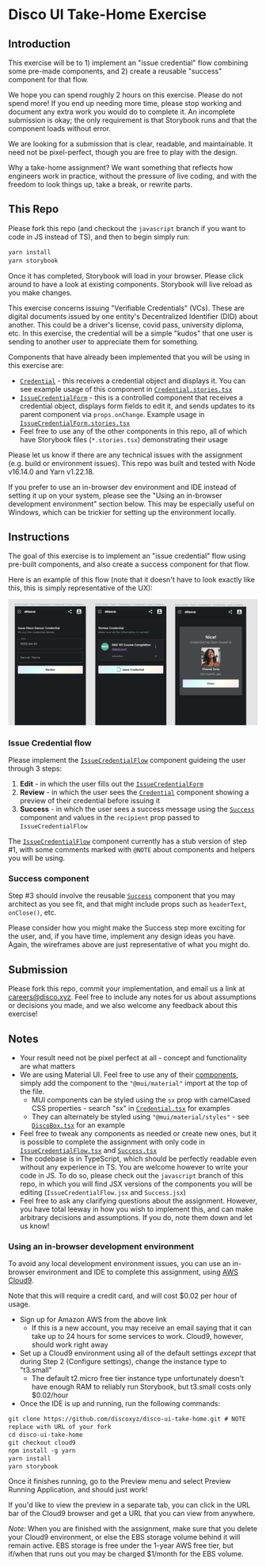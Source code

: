 # Disco UI Take-Home Exercise

## Introduction

This exercise will be to 1) implement an "issue credential" flow combining some pre-made components, and 2) create a reusable "success" component for that flow.

We hope you can spend roughly 2 hours on this exercise. Please do not spend more! If you end up needing more time, please stop working and document any extra work you would do to complete it. An incomplete submission is okay; the only requirement is that Storybook runs and that the component loads without error.

We are looking for a submission that is clear, readable, and maintainable. It need not be pixel-perfect, though you are free to play with the design.

Why a take-home assignment? We want something that reflects how engineers work in practice, without the pressure of live coding, and with the freedom to look things up, take a break, or rewrite parts.

## This Repo

Please fork this repo (and checkout the `javascript` branch if you want to code in JS instead of TS), and then to begin simply run:

```bash
yarn install
yarn storybook
```

Once it has completed, Storybook will load in your browser. Please click around to have a look at existing components. Storybook will live reload as you make changes.

This exercise concerns issuing "Verifiable Credentials" (VCs). These are digital documents issued by one entity's Decentralized Identifier (DID) about another. This could be a driver's license, covid pass, university diploma, etc. In this exercise, the credential will be a simple "kudos" that one user is sending to another user to appreciate them for something.

Components that have already been implemented that you will be using in this exercise are:

- [`Credential`](src/components/credentials/Credential.tsx) - this receives a credential object and displays it. You can see example usage of this component in [`Credential.stories.tsx`](src/components/credentials/Credential.stories.tsx)
- [`IssueCredentialForm`](src/components/credentials/IssueCredentialForm.tsx) - this is a controlled component that receives a credential object, displays form fields to edit it, and sends updates to its parent component via `props.onChange`. Example usage in [`IssueCredentialForm.stories.tsx`](src/components/credentials/IssueCredentialForm.stories.tsx)
- Feel free to use any of the other components in this repo, all of which have Storybook files (`*.stories.tsx`) demonstrating their usage

Please let us know if there are any technical issues with the assignment (e.g. build or environment issues). This repo was built and tested with Node v16.14.0 and Yarn v1.22.18.

If you prefer to use an in-browser dev environment and IDE instead of setting it up on your system, please see the "Using an in-browser development environment" section below. This may be especially useful on Windows, which can be trickier for setting up the environment locally.

## Instructions

The goal of this exercise is to implement an "issue credential" flow using pre-built components, and also create a success component for that flow.

Here is an example of this flow (note that it doesn't have to look exactly like this, this is simply representative of the UX):

![UX flow wireframes](ux-flow.jpg)

### Issue Credential flow

Please implement the [`IssueCredentialFlow`](src/components/credentials/IssueCredentialFlow.tsx) component guideing the user through 3 steps:

1. **Edit** - in which the user fills out the [`IssueCredentialForm`](src/components/credentials/IssueCredentialForm.tsx)
2. **Review** - in which the user sees the [`Credential`](src/components/credentials/Credential.tsx) component showing a preview of their credential before issuing it
3. **Success** - in which the user sees a success message using the [`Success`](src/components/Success.tsx) component and values in the `recipient` prop passed to `IssueCredentialFlow`

The [`IssueCredentialFlow`](src/components/credentials/IssueCredentialFlow.tsx) component currently has a stub version of step #1, with some comments marked with `@NOTE` about components and helpers you will be using.

### Success component

Step #3 should involve the reusable [`Success`](src/components/Success.tsx) component that you may architect as you see fit, and that might include props such as `headerText`, `onClose()`, etc.

Please consider how you might make the Success step more exciting for the user, and, if you have time, implement any design ideas you have. Again, the wireframes above are just representative of what you might do.

## Submission

Please fork this repo, commit your implementation, and email us a link at careers@disco.xyz. Feel free to include any notes for us about assumptions or decisions you made, and we also welcome any feedback about this exercise!

## Notes

- Your result need not be pixel perfect at all - concept and functionality are what matters
- We are using Material UI. Feel free to use any of their [components](https://mui.com/components/), simply add the component to the `"@mui/material"` import at the top of the file.
  - MUI components can be styled using the `sx` prop with camelCased CSS properties - search "sx" in [`Credential.tsx`](src/components/credentials/Credential.tsx) for examples
  - They can alternately be styled using `"@mui/material/styles"` - see [`DiscoBox.tsx`](src/components/DiscoBox.tsx) for an example
- Feel free to tweak any components as needed or create new ones, but it is possible to complete the assignment with only code in [`IssueCredentialFlow.tsx`](src/components/credentials/IssueCredentialFlow.tsx) and [`Success.tsx`](src/components/Success.tsx)
- The codebase is in TypeScript, which should be perfectly readable even without any experience in TS. You are welcome however to write your code in JS. To do so, please check out the `javascript` branch of this repo, in which you will find JSX versions of the components you will be editing (`IssueCredentialFlow.jsx` and `Success.jsx`)
- Feel free to ask any clarifying questions about the assignment. However, you have total leeway in how you wish to implement this, and can make arbitrary decisions and assumptions. If you do, note them down and let us know!

### Using an in-browser development environment

To avoid any local development environment issues, you can use an in-browser environment and IDE to complete this assignment, using [AWS Cloud9](https://aws.amazon.com/cloud9/).

Note that this will require a credit card, and will cost $0.02 per hour of usage.

- Sign up for Amazon AWS from the above link
  - If this is a new account, you may receive an email saying that it can take up to 24 hours for some services to work. Cloud9, however, should work right away
- Set up a Cloud9 environment using all of the default settings _except_ that during Step 2 (Configure settings), change the instance type to "t3.small"
  - The default t2.micro free tier instance type unfortunately doesn't have enough RAM to reliably run Storybook, but t3.small costs only $0.02/hour
- Once the IDE is up and running, run the following commands:

```
git clone https://github.com/discoxyz/disco-ui-take-home.git # NOTE replace with URL of your fork
cd disco-ui-take-home
git checkout cloud9
npm install -g yarn
yarn install
yarn storybook
```

Once it finishes running, go to the Preview menu and select Preview Running Application, and should just work!

If you'd like to view the preview in a separate tab, you can click in the URL bar of the Cloud9 browser and get a URL that you can view from anywhere.

_Note_: When you are finished with the assignment, make sure that you delete your Cloud9 environment, or else the EBS storage volume behind it will remain active. EBS storage is free under the 1-year AWS free tier, but if/when that runs out you may be charged $1/month for the EBS volume.
